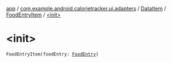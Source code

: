 [app](../../../index.md) / [com.example.android.calorietracker.ui.adapters](../../index.md) / [DataItem](../index.md) / [FoodEntryItem](index.md) / [&lt;init&gt;](./-init-.md)

# &lt;init&gt;

`FoodEntryItem(foodEntry: `[`FoodEntry`](../../../com.example.android.calorietracker.data.models/-food-entry/index.md)`)`